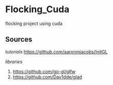 # Flocking_Cuda

 flocking project using cuda



## Sources

*tutorials*
https://github.com/aaronmjacobs/InitGL

*libraries*
1. https://github.com/go-gl/glfw
2. https://github.com/Dav1dde/glad
